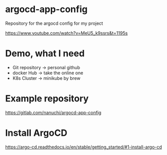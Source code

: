 # argocd-app-config
Repository for the argocd config for my project

https://www.youtube.com/watch?v=MeU5_k9ssrs&t=1195s

# Demo, what I need
- Git repository -> personal github
- docker Hub -> take the online one
- K8s Cluster -> minikube by brew

# Example repository
https://gitlab.com/nanuchi/argocd-app-config

# Install ArgoCD
https://argo-cd.readthedocs.io/en/stable/getting_started/#1-install-argo-cd

